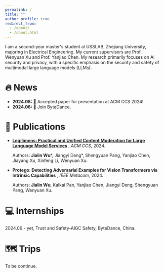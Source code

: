 ```yaml
---
permalink: /
title: ""
author_profile: true
redirect_from: 
  - /about/
  - /about.html
---
```

I am a second-year master's student at USSLAB, Zhejiang University, majoring in Electrical Engineering. My current supervisors are Prof. Wenyuan Xu and Prof. Yanjiao Chen. My research primarily focuses on AI security and privacy, with a specific emphasis on the security and safety of multimodal large language models (LLMs).


# 🔥 News

- **2024.08:** 🎉 Accepted paper for presentation at ACM CCS 2024!
- **2024.06:** 🎉 Join ByteDance.


# 📝 Publications


- **[Legilimens: Practical and Unified Content Moderation for Large Language Model
Services](https://arxiv.org/pdf/2408.15488)**  , _ACM CCS_, 2024.  
  
  Authors: **Jialin Wu**\*, Jiangyi Deng\*, Shengyuan Pang, Yanjiao Chen, Jiayang Xu, Xinfeng Li, Wenyuan Xu.  

- **Protego: Detecting Adversarial Examples for Vision Transformers via Intrinsic
Capabilities**  , _IEEE Metacom_, 2024.  
  
  Authors: **Jialin Wu**, Kaikai Pan, Yanjiao Chen, Jiangyi Deng, Shengyuan Pang, Wenyuan Xu.  





# 💻 Internships

2024.06 - yet, Trust and Safety-AIGC Safety, ByteDance, China.

# 🗺️ Trips

To be continue.


